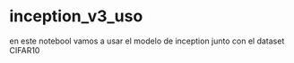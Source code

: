 # inception_v3_uso
en este notebool vamos a usar el modelo de inception junto con el dataset CIFAR10 
